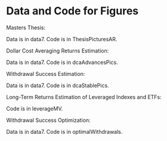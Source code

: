 # Data and Code for Figures
Masters Thesis: 

  Data is in data7.
  Code is in ThesisPicturesAR.

Dollar Cost Averaging Returns Estimation:

  Data is in data7.
  Code is in dcaAdvancesPics.

Withdrawal Success Estimation:

  Data is in data7.
  Code is in dcaStablePics.
  
Long-Term Returns Estimation of Leveraged Indexes and ETFs:

  Code is in leverageMV.

Withdrawal Success Optimization:

  Data is in data7.
  Code is in optimalWithdrawals.

